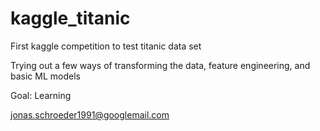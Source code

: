 # kaggle_titanic
First kaggle competition to test titanic data set

Trying out a few ways of transforming the data, feature engineering, and basic ML models

Goal: Learning


jonas.schroeder1991@googlemail.com
